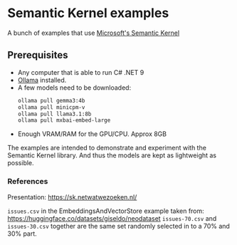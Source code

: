 # Semantic Kernel examples

A bunch of examples that use [Microsoft's Semantic Kernel](https://github.com/microsoft/semantic-kernel/tree/main)

## Prerequisites

- Any computer that is able to run C# .NET 9
- [Ollama](https://ollama.com/) installed.
- A few models need to be downloaded:
    ```bash
    ollama pull gemma3:4b
    ollama pull minicpm-v
    ollama pull llama3.1:8b
    ollama pull mxbai-embed-large
    ```
- Enough VRAM/RAM for the GPU/CPU. Approx 8GB

The examples are intended to demonstrate and experiment with the Semantic Kernel library. And thus the models are kept as lightweight as possible.

### References

Presentation: https://sk.netwatwezoeken.nl/

`issues.csv` in the EmbeddingsAndVectorStore example taken from: https://huggingface.co/datasets/giseldo/neodataset
`issues-70.csv` and `issues-30.csv` together are the same set randomly selected in to a 70% and 30% part.